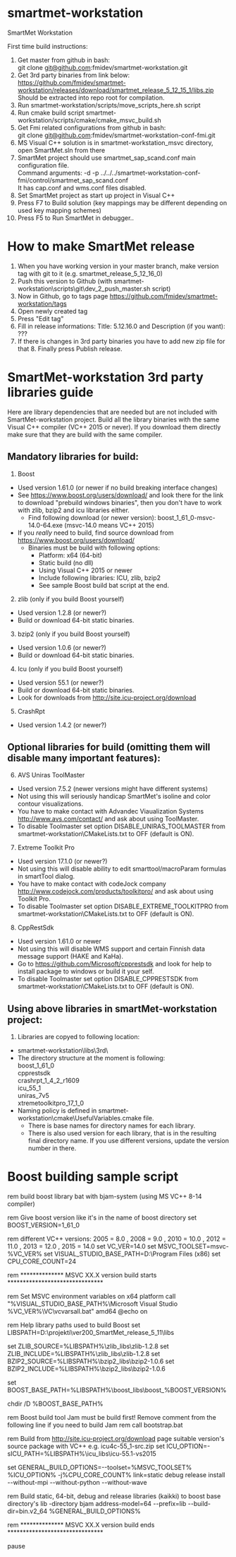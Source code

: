 # smartmet-workstation
SmartMet Workstation

First time build instructions:
1. Get master from github in bash:
  <br>git clone git@github.com:fmidev/smartmet-workstation.git
2. Get 3rd party binaries from link below:
 <br>https://github.com/fmidev/smartmet-workstation/releases/download/smartmet_release_5_12_15_1/libs.zip
 <br>Should be extracted into repo root for compilation.
3. Run smartmet-workstation/scripts/move_scripts_here.sh script
4. Run cmake build script smartmet-workstation/scripts/cmake/cmake_msvc_build.sh
5. Get Fmi related configurations from github in bash:
  <br>git clone git@github.com:fmidev/smartmet-workstation-conf-fmi.git
6. MS Visual C++ solution is in smartmet-workstation_msvc directory, open SmartMet.sln from there
7. SmartMet project should use smartmet_sap_scand.conf main configuration file. 
 <br>Command arguments: -d -p ../../../smartmet-workstation-conf-fmi/control/smartmet_sap_scand.conf
 <br>It has cap.conf and wms.conf files disabled.
8. Set SmartMet project as start up project in Visual C++
9. Press F7 to Build solution (key mappings may be different depending on used key mapping schemes)
10. Press F5 to Run SmartMet in debugger..

# How to make SmartMet release

1. When you have working version in your master branch, make version tag with git to it (e.g. smartmet_release_5_12_16_0)
2. Push this version to Github (with smartmet-workstation\scripts\git\dev_2_push_master.sh script)
3. Now in Github, go to tags page https://github.com/fmidev/smartmet-workstation/tags
4. Open newly created tag
5. Press "Edit tag"
6. Fill in release informations: Title: 5.12.16.0 and Description (if you want): ??? 
7. If there is changes in 3rd party binaries you have to add new zip file for that 8. Finally press Publish release.

# SmartMet-workstation 3rd party libraries guide

Here are library dependencies that are needed but are not included with SmartMet-workstation project.
Build all the library binaries with the same Visual C++ compiler (VC++ 2015 or never). If you download them directly make sure that they are build with the same compiler.

## Mandatory libraries for build:
1. Boost
 - Used version 1.61.0 (or newer if no build breaking interface changes)
 - See https://www.boost.org/users/download/ and look there for the link to download "prebuild windows binaries", then you don't have to work with zlib, bzip2 and icu libraries either.
   - Find following download (or newer version): boost_1_61_0-msvc-14.0-64.exe (msvc-14.0 means VC++ 2015)
 - If you *really* need to build, find source download from https://www.boost.org/users/download/
   - Binaries must be build with following options:
     - Platform: x64 (64-bit)
     - Static build (no dll)
     - Using Visual C++ 2015 or newer
     - Include following libraries: ICU, zlib, bzip2
     - See sample Boost build bat script at the end.
2. zlib (only if you build Boost yourself)
 - Used version 1.2.8 (or newer?)
 - Build or download 64-bit static binaries.
3. bzip2 (only if you build Boost yourself)
 - Used version 1.0.6 (or newer?)
 - Build or download 64-bit static binaries.
4. Icu (only if you build Boost yourself)
 - Used version 55.1 (or newer?)
 - Build or download 64-bit static binaries.
 - Look for downloads from http://site.icu-project.org/download
5. CrashRpt
 - Used version 1.4.2 (or newer?)

## Optional libraries for build (omitting them will disable many important features):
6. AVS Uniras ToolMaster
 - Used version 7.5.2 (newer versions might have different systems)
 - Not using this will seriously handicap SmartMet's isoline and color contour visualizations.
 - You have to make contact with Advandec Viaualization Systems http://www.avs.com/contact/ and ask about using ToolMaster.
 - To disable Toolmaster set option DISABLE_UNIRAS_TOOLMASTER from smartmet-workstation\CMakeLists.txt to OFF (default is ON).
7. Extreme Toolkit Pro
 - Used version 17.1.0 (or newer?)
 - Not using this will disable ability to edit smarttool/macroParam formulas in smartTool dialog.
 - You have to make contact with codeJock company http://www.codejock.com/products/toolkitpro/ and ask about using Toolkit Pro.
 - To disable Toolmaster set option DISABLE_EXTREME_TOOLKITPRO from smartmet-workstation\CMakeLists.txt to OFF (default is ON).
8. CppRestSdk
 - Used version 1.61.0 or newer
 - Not using this will disable WMS support and certain Finnish data message support (HAKE and KaHa).
 - Go to https://github.com/Microsoft/cpprestsdk and look for help to install package to windows or build it your self.
 - To disable Toolmaster set option DISABLE_CPPRESTSDK from smartmet-workstation\CMakeLists.txt to OFF (default is ON).

## Using above libraries in smartMet-workstation project:
1. Libraries are copyed to following location:
 - smartmet-workstation\libs\3rd\
 - The directory structure at the moment is following:
		<br>boost_1_61_0
		<br>cpprestsdk
		<br>crashrpt_1_4_2_r1609
		<br>icu_55_1
		<br>uniras_7v5
		<br>xtremetoolkitpro_17_1_0
 - Naming policy is defined in smartmet-workstation\cmake\UsefulVariables.cmake file.
   - There is base names for directory names for each library. 
   - There is also used version for each library, that is in the resulting final directory name. If you use different versions, update the version number in there.
 
 
# Boost building sample script

rem build boost library bat with bjam-system (using MS VC++ 8-14 compiler)

rem Give boost version like it's in the name of boost directory
set BOOST_VERSION=1_61_0

rem different VC++ versions: 2005 = 8.0 , 2008 = 9.0 , 2010 = 10.0 , 2012 = 11.0 , 2013 = 12.0 , 2015 = 14.0
set VC_VER=14.0
set MSVC_TOOLSET=msvc-%VC_VER%
set VISUAL_STUDIO_BASE_PATH=D:\Program Files (x86)
set CPU_CORE_COUNT=24

rem ************** MSVC XX.X version build starts *******************************

rem Set MSVC environment variables on x64 platform
call "%VISUAL_STUDIO_BASE_PATH%\Microsoft Visual Studio %VC_VER%\VC\vcvarsall.bat" amd64
@echo on

rem Help library paths used to build Boost
set LIBSPATH=D:\projekti\ver200_SmartMet_release_5_11\libs

set ZLIB_SOURCE=%LIBSPATH%\zlib_libs\zlib-1.2.8
set ZLIB_INCLUDE=%LIBSPATH%\zlib_libs\zlib-1.2.8
set BZIP2_SOURCE=%LIBSPATH%\bzip2_libs\bzip2-1.0.6
set BZIP2_INCLUDE=%LIBSPATH%\bzip2_libs\bzip2-1.0.6

set BOOST_BASE_PATH=%LIBSPATH%\boost_libs\boost_%BOOST_VERSION%

chdir /D %BOOST_BASE_PATH%

rem Boost build tool Jam must be build first! Remove comment from the following line if you need to build Jam
rem call bootstrap.bat

rem Build from http://site.icu-project.org/download page suitable version's source package with VC++ e.g. icu4c-55_1-src.zip
set ICU_OPTION=-sICU_PATH=%LIBSPATH%\icu_libs\icu-55.1-vs2015

set GENERAL_BUILD_OPTIONS=--toolset=%MSVC_TOOLSET% %ICU_OPTION% -j%CPU_CORE_COUNT% link=static debug release install --without-mpi --without-python --without-wave

rem Build static, 64-bit, debug and release libraries (kaikki) to boost base directory's lib -directory
bjam address-model=64 --prefix=lib --build-dir=bin.v2_64 %GENERAL_BUILD_OPTIONS%

rem ************** MSVC XX.X version build ends *******************************

pause
